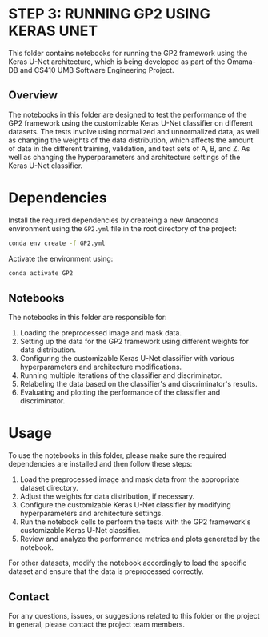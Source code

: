 # STEP 3: RUNNING GP2 USING KERAS UNET

This folder contains notebooks for running the GP2 framework using the Keras U-Net architecture,
which is being developed as part of the Omama-DB and CS410 UMB Software Engineering Project.

## Overview

The notebooks in this folder are designed to test the performance of the GP2 framework using the
customizable Keras U-Net classifier on different datasets. The tests involve using normalized 
and unnormalized data, as well as changing the weights of the data distribution, which affects 
the amount of data in the different training, validation, and test sets of A, B, and Z. As well
as changing the hyperparameters and architecture settings of the Keras U-Net classifier.

# Dependencies

Install the required dependencies by createing a new Anaconda environment using the `GP2.yml` file
in the root directory of the project:
```bash
conda env create -f GP2.yml
```
Activate the environment using:
```bash
conda activate GP2
```


## Notebooks

The notebooks in this folder are responsible for:

1. Loading the preprocessed image and mask data.
2. Setting up the data for the GP2 framework using different weights for data distribution.
3. Configuring the customizable Keras U-Net classifier with various hyperparameters and architecture modifications.
4. Running multiple iterations of the classifier and discriminator.
5. Relabeling the data based on the classifier's and discriminator's results.
6. Evaluating and plotting the performance of the classifier and discriminator.

# Usage

To use the notebooks in this folder, please make sure the required dependencies are installed and 
then follow these steps:

1. Load the preprocessed image and mask data from the appropriate dataset directory.
2. Adjust the weights for data distribution, if necessary.
3. Configure the customizable Keras U-Net classifier by modifying hyperparameters and architecture settings.
4. Run the notebook cells to perform the tests with the GP2 framework's customizable Keras U-Net classifier.
5. Review and analyze the performance metrics and plots generated by the notebook.

For other datasets, modify the notebook accordingly to load the specific dataset and ensure that the data is preprocessed correctly.


## Contact

For any questions, issues, or suggestions related to this folder or the project in general, please contact the project team members.
